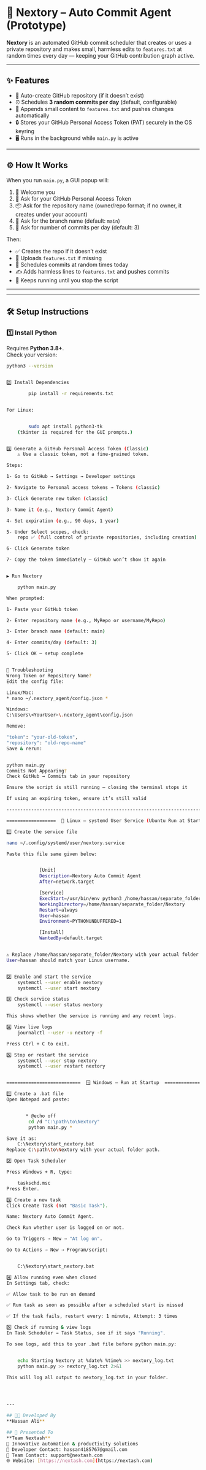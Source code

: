 # 🚀 Nextory – Auto Commit Agent (Prototype)

**Nextory** is an automated GitHub commit scheduler that creates or uses a private repository and makes small, harmless edits to `features.txt` at random times every day — keeping your GitHub contribution graph active.

---

## ✨ Features
- 📂 Auto-create GitHub repository (if it doesn’t exist)  
- ⏰ Schedules **3 random commits per day** (default, configurable)  
- 📝 Appends small content to `features.txt` and pushes changes automatically  
- 🔒 Stores your GitHub Personal Access Token (PAT) securely in the OS keyring  
- 🖥 Runs in the background while `main.py` is active  

---

## ⚙ How It Works
When you run `main.py`, a GUI popup will:

1. 👋 Welcome you  
2. 🔑 Ask for your GitHub Personal Access Token  
3. 📦 Ask for the repository name (owner/repo format; if no owner, it creates under your account)  
4. 🌿 Ask for the branch name (default: `main`)  
5. 📆 Ask for number of commits per day (default: 3)  

Then:
- ✅ Creates the repo if it doesn’t exist  
- 📄 Uploads `features.txt` if missing  
- 🎯 Schedules commits at random times today  
- ✍ Adds harmless lines to `features.txt` and pushes commits  
- 🔄 Keeps running until you stop the script  

---

-------------------------------------------------------------------------------------------------

## 🛠 Setup Instructions

### 1️⃣ Install Python
Requires **Python 3.8+**.  
Check your version:
```bash
python3 --version


2️⃣ Install Dependencies

        pip install -r requirements.txt


For Linux:


        sudo apt install python3-tk
    (tkinter is required for the GUI prompts.)


3️⃣ Generate a GitHub Personal Access Token (Classic)
    ⚠ Use a classic token, not a fine-grained token.

Steps:

1- Go to GitHub → Settings → Developer settings

2- Navigate to Personal access tokens → Tokens (classic)

3- Click Generate new token (classic)

3- Name it (e.g., Nextory Commit Agent)

4- Set expiration (e.g., 90 days, 1 year)

5- Under Select scopes, check:
    repo ✅ (full control of private repositories, including creation)

6- Click Generate token

7- Copy the token immediately — GitHub won’t show it again


▶️ Run Nextory

    python main.py

When prompted:

1- Paste your GitHub token

2- Enter repository name (e.g., MyRepo or username/MyRepo)

3- Enter branch name (default: main)

4- Enter commits/day (default: 3)

5- Click OK — setup complete


🐞 Troubleshooting
Wrong Token or Repository Name?
Edit the config file:

Linux/Mac:
* nano ~/.nextory_agent/config.json *

Windows:
C:\Users\<YourUser>\.nextory_agent\config.json

Remove:

"token": "your-old-token",
"repository": "old-repo-name"
Save & rerun:


python main.py
Commits Not Appearing?
Check GitHub → Commits tab in your repository

Ensure the script is still running — closing the terminal stops it

If using an expiring token, ensure it’s still valid

-------------------------------------------------------------------------------------------------

==================  🐧 Linux – systemd User Service (Ubuntu Run at Startup)  ==================

1️⃣ Create the service file

nano ~/.config/systemd/user/nextory.service

Paste this file same given below:


            [Unit]
            Description=Nextory Auto Commit Agent
            After=network.target

            [Service]
            ExecStart=/usr/bin/env python3 /home/hassan/separate_folder/Nextory/main.py
            WorkingDirectory=/home/hassan/separate_folder/Nextory
            Restart=always
            User=hassan
            Environment=PYTHONUNBUFFERED=1

            [Install]
            WantedBy=default.target 


⚠ Replace /home/hassan/separate_folder/Nextory with your actual folder path.
User=hassan should match your Linux username.


2️⃣ Enable and start the service
    systemctl --user enable nextory
    systemctl --user start nextory

3️⃣ Check service status
    systemctl --user status nextory

This shows whether the service is running and any recent logs.

4️⃣ View live logs
    journalctl --user -u nextory -f

Press Ctrl + C to exit.

5️⃣ Stop or restart the service
    systemctl --user stop nextory
    systemctl --user restart nextory


===========================  🪟 Windows – Run at Startup  ===========================

1️⃣ Create a .bat file
Open Notepad and paste:


       * @echo off
        cd /d "C:\path\to\Nextory"
        python main.py *

Save it as:
    C:\Nextory\start_nextory.bat
Replace C:\path\to\Nextory with your actual folder path.

2️⃣ Open Task Scheduler

Press Windows + R, type:

    taskschd.msc 
Press Enter.

3️⃣ Create a new task
Click Create Task (not "Basic Task").

Name: Nextory Auto Commit Agent.

Check Run whether user is logged on or not.

Go to Triggers → New → "At log on".

Go to Actions → New → Program/script:


    C:\Nextory\start_nextory.bat

4️⃣ Allow running even when closed
In Settings tab, check:

✅ Allow task to be run on demand

✅ Run task as soon as possible after a scheduled start is missed

✅ If the task fails, restart every: 1 minute, Attempt: 3 times

5️⃣ Check if running & view logs
In Task Scheduler → Task Status, see if it says "Running".

To see logs, add this to your .bat file before python main.py:


    echo Starting Nextory at %date% %time% >> nextory_log.txt
    python main.py >> nextory_log.txt 2>&1

This will log all output to nextory_log.txt in your folder.




---

## 👨‍💻 Developed By
**Hassan Ali**

## 🎯 Presented To
**Team Nextash**  
🚀 Innovative automation & productivity solutions  
📧 Developer Contact: hassan4185767@gmail.com  
📧 Team Contact: support@nextash.com  
🌐 Website: [https://nextash.com](https://nextash.com)

